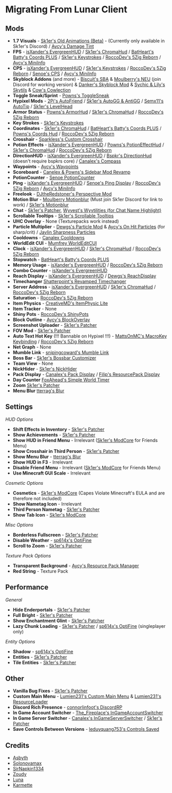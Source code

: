 # Migrating From Lunar Client

## Mods
- **1.7 Visuals** - [Sk1er's Old Animations (Beta)](https://sk1er.club/beta) - (Currently only available in Sk1er's Discord) / [Aycy's Damage Tint](https://hypixel.net/threads/forge-1-8-9-damage-tint-v2-0.2008597/)
- **FPS** - [isXander's EvergreenHUD](https://github.com/isXander/EvergreenHUD/releases) / [Sk1er's ChromaHud](https://sk1er.club/mods/ChromaHUD) / [BatHeart's Batty's Coords PLUS](https://www.curseforge.com/minecraft/mc-mods/batty-ui/files/2272073) / [Sk1er's Keystrokes](https://sk1er.club/mods/keystrokesmod) / [RoccoDev's 5Zig Reborn](https://5zigreborn.eu/) / [Aycy's MiniInfo](https://www.youtube.com/watch?v=9OwPMxBzQog)
- **CPS** - [isXander's EvergreenHUD](https://github.com/isXander/EvergreenHUD/releases) / [Sk1er's Keystrokes](https://sk1er.club/mods/keystrokesmod) / [RoccoDev's 5Zig Reborn](https://5zigreborn.eu/) / [Senoe's CPS](https://ofpyt.weebly.com/189-chroma-cpsmod-20-release.html) / [Aycy's MiniInfo](https://www.youtube.com/watch?v=9OwPMxBzQog)
- **Skyblock Addons** (and more) - [Biscuit's SBA](https://biscuit.codes/mods/skyblockaddons/downloadversion/?v=latest) & [Moulberry's NEU](https://github.com/Moulberry/NotEnoughUpdates/releases/) (join Discord for working version) & [Danker's Skyblock Mod](https://github.com/bowser0000/SkyblockMod/) & [Sychic & Lily's Skytils](https://github.com/Skytils/SkytilsMod/releases/) & [Cow's Cowlection](https://github.com/cow-mc/Cowlection/releases/)
- **Toggle Sneak/Sprint** - [Powns's ToggleSneak](https://download.powns.dev/togglesneak189)
- **Hypixel Mods** - [2Pi's AutoFriend](https://2pi.pw/mods/autofriend) / [Sk1er's AutoGG & AntiGG](https://sk1er.club/mods/autogg) / [Semx11's AutoTip](https://autotip.pro/download) / [Sk1er's LevelHead](https://www.sk1er.club/mods/level_head)
- **Armor Status** - [Powns's ArmorHud](https://download.powns.dev/armorhud189) / [Sk1er's ChromaHud](https://sk1er.club/mods/ChromaHUD) / [RoccoDev's 5Zig Reborn](https://5zigreborn.eu/)
- **Key Strokes** - [Sk1er's Keystrokes](https://sk1er.club/mods/keystrokesmod)
- **Coordinates** - [Sk1er's ChromaHud](https://sk1er.club/mods/ChromaHUD) / [BatHeart's Batty's Coords PLUS](https://www.curseforge.com/minecraft/mc-mods/batty-ui/files/2272073) / [Powns's Coords Hud](https://download.powns.dev/coordsmod189) / [RoccoDev's 5Zig Reborn](https://5zigreborn.eu/)
- **Crosshair** - [Sparkless's Custom Crosshair](https://www.curseforge.com/minecraft/mc-mods/custom-crosshair-mod/files/3302478)
- **Potion Effects** - [isXander's EvergreenHUD](https://github.com/isXander/EvergreenHUD/releases) / [Powns's PotionEffectHud](http://www.mediafire.com/file/pas0pju90s98r6o/%255B1.8.9%255D_Powns%2527_PotionEffect_HUD_-_1.0.jar/file) / [Sk1er's ChromaHud](https://sk1er.club/mods/ChromaHUD) / [RoccoDev's 5Zig Reborn](https://5zigreborn.eu/)
- **DirectionHUD** - [isXander's EvergreenHUD](https://github.com/isXander/EvergreenHUD/releases) / [Bspkr's DirectionHud](https://github.com/ReflxctionDev/bspkrsCore/releases/tag/1.24) (doesn't require bspkrs core) / [Canalex's Compass](https://www.youtube.com/watch?v=Anwxqk2EAlE)
- **Waypoints** - [Aycy's Waypoints](https://www.youtube.com/watch?v=5jq5tXqwDTM)
- **Scoreboard** - [Canelex & Powns's Sidebar Mod Revamp](https://www.youtube.com/watch?v=cn9VvT43yRs)
- **PotionCounter** - [Senoe PotionCounter](https://www.youtube.com/watch?v=7iYeYK2CGDo)
- **Ping** - [isXander's EvergreenHUD](https://github.com/isXander/EvergreenHUD/releases) / [Senoe's Ping Display](https://www.youtube.com/watch?v=NAsefZXZbHQ) / [RoccoDev's 5Zig Reborn](https://5zigreborn.eu/) / [Aycy's MiniInfo](https://www.youtube.com/watch?v=9OwPMxBzQog)
- **Freelook** - [DJtheRedstoner's Perspective Mod](https://github.com/DJtheRedstoner/PerspectiveModv4/releases/)
- **Motion Blur** - [Moulberry Motionblur](https://cdn.discordapp.com/attachments/733903046681034813/806188815286665226/MbMotionblur-1.0-REL-Fixed.jar) (Must join Sk1er Discord for link to work) / [Sk1er's Motionblur](https://sk1er.club/mods/motionblurmod)
- **Chat** - [Sk1er's Patcher](https://sk1er.club/mods/patcher), [Wyvest's Wyvtilities (for Chat Name Highlight)](https://github.com/wyvest/Wyvtilities/releases/latest)
- **Scrollable Tooltips** - [Sk1er's Scrollable Tooltips](https://www.sk1er.club/mods/text_overflow_scroll)
- **UHC Overlay** - None (Texturepacks work instead)
- **Particle Multiplier** - [Dewgs's Particle Mod](https://www.youtube.com/watch?v=Um67Ca7gfn4&t=1s) & [Aycy's On Hit Particles](https://youtu.be/0PPR_t-qyfw)  (for sharp/crit) / [Javlin Sharpness Particles](https://www.youtube.com/watch?v=UPqOL3WWhaw)
- **Cooldowns** - [Canalex Cooldowns](https://www.youtube.com/watch?v=if1t-gO2yfc)
- **WorldEdit CUI** - [Mumfrey WorldEditCUI](https://www.curseforge.com/minecraft/mc-mods/worldeditcui/files/2352911)
- **Clock** - [isXander's EvergreenHUD](https://github.com/isXander/EvergreenHUD/releases) / [Sk1er's ChromaHud](https://sk1er.club/mods/ChromaHUD) / [RoccoDev's 5Zig Reborn](https://5zigreborn.eu/)
- **Stopwatch** - [BatHeart's Batty's Coords PLUS](https://www.curseforge.com/minecraft/mc-mods/batty-ui/files/2272073)
- **Memory Usage** - [isXander's EvergreenHUD](https://github.com/isXander/EvergreenHUD/releases) / [RoccoDev's 5Zig Reborn](https://5zigreborn.eu/)
- **Combo Counter** - [isXander's EvergreenHUD](https://github.com/isXander/EvergreenHUD/releases)
- **Reach Display** - [isXander's EvergreenHUD](https://github.com/isXander/EvergreenHUD/releases) / [Dewgs's ReachDisplay](https://www.youtube.com/watch?v=myQKoGnCjxY)
- **Timechanger** [Shatterpoint's Revamped Timechanger](https://github.com/shatter-point/Revamped-TimeChanger/releases)
- **Server Address** - [isXander's EvergreenHUD](https://github.com/isXander/EvergreenHUD/releases) / [Sk1er's ChromaHud](https://sk1er.club/mods/ChromaHUD) / [RoccoDev's 5Zig Reborn](https://5zigreborn.eu/)
- **Saturation** - [RoccoDev's 5Zig Reborn](https://5zigreborn.eu/)
- **Item Physics** - [CreativeMD's ItemPhysic Lite](https://www.curseforge.com/minecraft/mc-mods/itemphysic-lite/files/2439695)
- **Item Tracker** - None
- **Shiny Pots** - [RoccoDev's ShinyPots](https://github.com/RoccoDev/ShinyPots-1.8/releases/tag/1.5)
- **Block Outline** - [Aycy's BlockOverlay](https://hypixel.net/threads/forge-1-8-9-block-overlay-v4-0-3.1417995/)
- **Screenshot Uploader** - [Sk1er's Patcher](https://sk1er.club/mods/patcher)
- **FOV Mod** - [Sk1er's Patcher](https://sk1er.club/mods/patcher)
- **Auto Text Hot Key** (!!! Bannable on Hypixel !!!) - [MattsOnMC's MacroKey Keybinding](https://www.curseforge.com/minecraft/mc-mods/macrokey-keybinding/files/2659839) / [RoccoDev's 5Zig Reborn](https://5zigreborn.eu/)
- **Net Graph** - None
- **Mumble Link** - [snipingcoward's Mumble Link](https://www.curseforge.com/minecraft/mc-mods/mumblelink/files/2327154)
- **Boss Bar** - [Sk1er's Bossbar Customizer](https://sk1er.club/mods/bossbar_customizer)
- **Team View** - None
- **NickHider** -  [Sk1er's NickHider](https://sk1er.llc/mods/nick_hider)
- **Pack Display** - [Canalex's Pack Display](https://www.youtube.com/watch?v=LeDNOdOdGyk) / [Filip's ResourcePack Display](https://github.com/1fxe/Resource-Pack-Display/releases/tag/1.2)
- **Day Counter** [FoxAhead's Simple World Timer](https://www.curseforge.com/minecraft/mc-mods/simple-world-timer/files) 
- **Zoom** [Sk1er's Patcher](https://sk1er.llc/mods/patcher)
- **Menu Blur** [tterrag's Blur](https://www.curseforge.com/minecraft/mc-mods/blur/files/2665186)

## Settings
_HUD Options_
- **Shift Effects in Inventory** - [Sk1er's Patcher](https://sk1er.club/mods/patcher)
- **Show Achievements** - [Sk1er's Patcher](https://sk1er.club/mods/patcher)
- **Show HUD in Friend Menu** - Irrelevant ([Sk1er's ModCore](https://sk1er.club/modcore) for Friends Menu)
- **Show Crosshair in Third Person** - [Sk1er's Patcher](https://sk1er.club/mods/patcher)
- **Show Menu Blur** - [tterrag's Blur](https://www.curseforge.com/minecraft/mc-mods/blur/files/2665186)
- **Show HUD in F3** - Irrelevant 
- **Disable Friend Menu** - Irrelevant ([Sk1er's ModCore](https://sk1er.club/modcore) for Friends Menu)
- **Use Minecraft GUI Scale** - Irrelevant

_Cosmetic Options_
- **Cosmetics** - [Sk1er's ModCore](https://sk1er.club/modcore) (Capes Violate Minecraft's EULA and are therefore not included)
- **Show Nametag Icon** - Irrelevant
- **Third Person Nametag** - [Sk1er's Patcher](https://sk1er.club/mods/patcher)
- **Show Tab Icon** - [Sk1er's ModCore](https://sk1er.club/modcore)

_Misc Options_
- **Borderless Fullscreen** - [Sk1er's Patcher](https://sk1er.club/mods/patcher)
- **Disable Weather** - [sp614x's OptiFine](https://optifine.net/adloadx?f=preview_OptiFine_1.8.9_HD_U_M6_pre1.jar)
- **Scroll to Zoom** - [Sk1er's Patcher](https://sk1er.club/mods/patcher)

_Texture Pack Options_
- **Transparent Background** - [Aycy's Resource Pack Manager](https://www.youtube.com/watch?v=OQZFWrrEcYM)
- **Red String** - Texture Pack

## Performance
_General_
- **Hide Enderportals** - [Sk1er's Patcher](https://sk1er.club/mods/patcher)
- **Full Bright** - [Sk1er's Patcher](https://sk1er.club/mods/patcher)
- **Show Enchantment Glint** - [Sk1er's Patcher](https://sk1er.club/mods/patcher)
- **Lazy Chunk Loading** - [Sk1er's Patcher](https://sk1er.club/mods/patcher) / [sp614x's OptiFine](https://optifine.net/adloadx?f=preview_OptiFine_1.8.9_HD_U_M5.jar) (singleplayer only)

_Entity Options_
- **Shadow** - [sp614x's OptiFine](https://optifine.net/adloadx?f=preview_OptiFine_1.8.9_HD_U_M6_pre1.jar)
- **Entities** - [Sk1er's Patcher](https://sk1er.club/mods/patcher)
- **Tile Entities** - [Sk1er's Patcher](https://sk1er.club/mods/patcher)

## Other
- **Vanilla Bug Fixes** - [Sk1er's Patcher](https://sk1er.club/mods/patcher)
- **Custom Main Menu** - [Lumien231's Custom Main Menu](https://www.curseforge.com/minecraft/mc-mods/custom-main-menu/files/2280558) & [Lumien231's ResourceLoader](https://www.curseforge.com/minecraft/mc-mods/resource-loader/files/2271089)
- **Discord Rich Presence** - [connorlinfoot's DiscordRP](https://hypixel.net/threads/forge-1-8-9-discordrp-rich-presence-for-minecraft-hypixel.1573606/)
- **In Game Account Switcher** - [The_Fireplace's InGameAccountSwitcher](https://www.curseforge.com/minecraft/mc-mods/in-game-account-switcher/files/2363885)
- **In Game Server Switcher** - [Canalex's InGameServerSwitcher](https://www.youtube.com/watch?v=04EangMQd7I) / [Sk1er's Patcher](https://sk1er.club/mods/patcher)
- **Save Controls Between Versions** - [leduyquang753's Controls Saved](https://hypixel.net/threads/forge-1-8-9-controls-saved-%E2%80%93-save-controls-as-presets.2010689/)

## Credits
- [Asbyth](https://github.com/asbyth)
- [Solonovamax](https://github.com/solonovamax)
- [SirNapkin1334](https://github.com/sirnapkin1334)
- [Zoudy](https://github.com/zoudywastaken)
- [Luna](https://github.com/lunanotdev)
- [Karmette](https://github.com/karmette)
